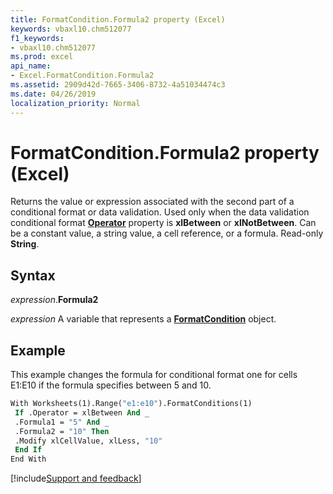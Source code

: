 ```yaml
---
title: FormatCondition.Formula2 property (Excel)
keywords: vbaxl10.chm512077
f1_keywords:
- vbaxl10.chm512077
ms.prod: excel
api_name:
- Excel.FormatCondition.Formula2
ms.assetid: 2909d42d-7665-3406-8732-4a51034474c3
ms.date: 04/26/2019
localization_priority: Normal
---
```



# FormatCondition.Formula2 property (Excel)

Returns the value or expression associated with the second part of a conditional format or data validation. Used only when the data validation conditional format **[Operator](Excel.FormatCondition.Operator.md)** property is **xlBetween** or **xlNotBetween**. Can be a constant value, a string value, a cell reference, or a formula. Read-only **String**.


## Syntax

_expression_.**Formula2**

_expression_ A variable that represents a **[FormatCondition](Excel.FormatCondition.md)** object.


## Example

This example changes the formula for conditional format one for cells E1:E10 if the formula specifies between 5 and 10.

```vb
With Worksheets(1).Range("e1:e10").FormatConditions(1) 
 If .Operator = xlBetween And _ 
 .Formula1 = "5" And _ 
 .Formula2 = "10" Then 
 .Modify xlCellValue, xlLess, "10" 
 End If 
End With
```




[!include[Support and feedback](~/includes/feedback-boilerplate.md)]